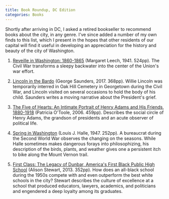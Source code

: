 ```yaml
---
title: Book Roundup, DC Edition
categories: Books
---
```


Shortly after arriving in DC, I asked a retired bookseller to
recommend books about the city, in any genre. I've since added a number of my own finds to this list, which I
present in the hopes that other residents of our capital will find it
useful in developing an appreciation for the history and beauty of the
city of Washington.

1. [Reveille in Washington:
   1860-1865](https://www.amazon.com/Reveille-Washington-1860-1865-Review-Classics/dp/1590174461)
   (Margaret Leech, 1941. 524pp). The Civil War transforms a sleepy backwater
   into the center of the Union's war effort. 

2. [Lincoln in the
   Bardo](https://www.amazon.com/Lincoln-Bardo-Novel-George-Saunders/dp/0812995341)
   (George Saunders, 2017. 368pp). Willie Lincoln was temporarily interred in Oak
   Hill Cemetery in Georgetown during the Civil War, and Lincoln visited
   on several occasions to hold the body of his child. Saunders writes
   a moving narrative about the President's grief.

3. [The Five of Hearts: An Intimate Portrait of Henry Adams and His
Friends,
1880-1918](https://www.amazon.com/Five-Hearts-Intimate-Portrait-1880-1918/dp/0743288238)
(Patricia O'Toole, 2006. 459pp). Describes the social circle of Henry Adams, the grandson of
presidents and an acute observer of political life. 

4. [Spring in
   Washington](https://www.amazon.com/Spring-Washington-Maryland-Paperback-Bookshelf/dp/0801836522)
   (Louis J. Halle, 1947. 252pp). A bureaucrat during the Second World War
   observes the changing on the seasons. While Halle sometimes makes
   dangerous forays into philosophizing, his description of the birds,
   plants, and weather gives one a persistent itch to bike along the
   Mount Vernon trail.

5. [First Class: The Legacy of Dunbar, America's First Black Public
   High
   School](https://www.amazon.com/First-Class-Legacy-Dunbar-Americas/dp/1613731760)
   (Alison Stewart, 2013. 352pp). How does an all-black school during
   the 1950s compete with and even outperform the best white schools
   in the city? Stewart describes the culture of excellence at a
   school that
   produced educators, lawyers, academics, and politicians and engendered a deep
   loyalty among its graduates.


